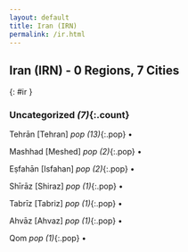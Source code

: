 ```yaml
---
layout: default
title: Iran (IRN)
permalink: /ir.html
---
```



## Iran (IRN) - 0 Regions, 7 Cities
{: #ir }





### Uncategorized _(7)_{:.count}


Tehrān [Tehran]  _pop (13)_{:.pop} •

Mashhad [Meshed]  _pop (2)_{:.pop} •

Eṣfahān [Isfahan]  _pop (2)_{:.pop} •

Shīrāz [Shiraz]  _pop (1)_{:.pop} •

Tabrīz [Tabriz]  _pop (1)_{:.pop} •

Ahvāz [Ahvaz]  _pop (1)_{:.pop} •

Qom  _pop (1)_{:.pop} •


 
